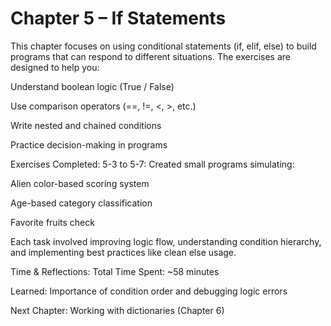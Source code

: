 # Chapter 5 – If Statements
This chapter focuses on using conditional statements (if, elif, else) to build programs that can respond to different situations. The exercises are designed to help you:

Understand boolean logic (True / False)

Use comparison operators (==, !=, <, >, etc.)

Write nested and chained conditions

Practice decision-making in programs

Exercises Completed:
5-3 to 5-7:
Created small programs simulating:

Alien color-based scoring system

Age-based category classification

Favorite fruits check

Each task involved improving logic flow, understanding condition hierarchy, and implementing best practices like clean else usage.

Time & Reflections:
Total Time Spent: ~58 minutes

Learned: Importance of condition order and debugging logic errors

Next Chapter: Working with dictionaries (Chapter 6)
